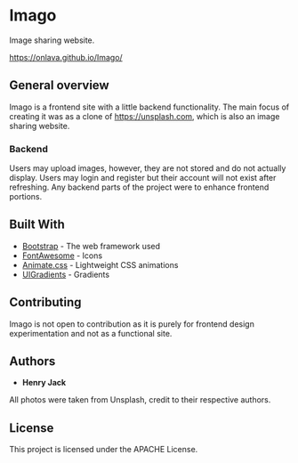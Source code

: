 # Imago

Image sharing website.

https://onlava.github.io/Imago/

## General overview

Imago is a frontend site with a little backend functionality. The main focus of creating it was as a clone of https://unsplash.com, which is also an image sharing website. 

### Backend

Users may upload images, however, they are not stored and do not actually display. Users may login and register but their account will not exist after refreshing. Any backend parts of the project were to enhance frontend portions.

## Built With

* [Bootstrap](https://getbootstrap.com/) - The web framework used
* [FontAwesome](https://fontawesome.com/) - Icons
* [Animate.css](https://github.com/daneden/animate.css/) - Lightweight CSS animations
* [UIGradients](https://uigradients.com/) - Gradients

## Contributing

Imago is not open to contribution as it is purely for frontend design experimentation and not as a functional site.

## Authors

* **Henry Jack** 

All photos were taken from Unsplash, credit to their respective authors.

## License

This project is licensed under the APACHE License.
